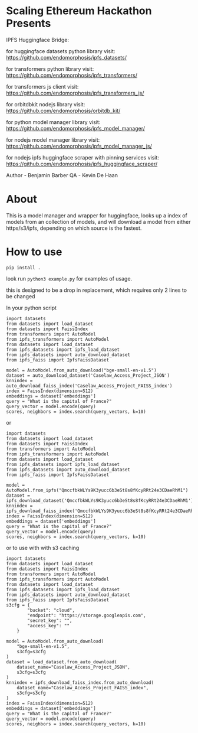 # Scaling Ethereum Hackathon Presents
IPFS Huggingface Bridge:

for huggingface datasets python library visit:
https://github.com/endomorphosis/ipfs_datasets/

for transformers python library visit:
https://github.com/endomorphosis/ipfs_transformers/

for transformers js client visit:                          
https://github.com/endomorphosis/ipfs_transformers_js/

for orbitdbkit nodejs library visit:
https://github.com/endomorphosis/orbitdb_kit/

for python model manager library visit: 
https://github.com/endomorphosis/ipfs_model_manager/

for nodejs model manager library visit: 
https://github.com/endomorphosis/ipfs_model_manager_js/

for nodejs ipfs huggingface scraper with pinning services visit:
https://github.com/endomorphosis/ipfs_huggingface_scraper/


Author - Benjamin Barber
QA - Kevin De Haan

# About

This is a model manager and wrapper for huggingface, looks up a index of models from an collection of models, and will download a model from either https/s3/ipfs, depending on which source is the fastest.

# How to use
~~~shell
pip install .
~~~

look run ``python3 example.py`` for examples of usage.

this is designed to be a drop in replacement, which requires only 2 lines to be changed

In your python script
~~~shell
import datasets
from datasets import load_dataset
from datasets import FaissIndex
from transformers import AutoModel
from ipfs_transformers import AutoModel
from datasets import load_dataset
from ipfs_datasets import ipfs_load_dataset
from ipfs_datasets import auto_download_dataset
from ipfs_faiss import IpfsFaissDataset

model = AutoModel.from_auto_download("bge-small-en-v1.5")
dataset = auto_download_dataset('Caselaw_Access_Project_JSON')
knnindex = auto_download_faiss_index('Caselaw_Access_Project_FAISS_index')
index = FaissIndex(dimension=512)
embeddings = dataset['embeddings']
query = "What is the capital of France?"
query_vector = model.encode(query)
scores, neighbors = index.search(query_vectors, k=10)
~~~

or 

~~~shell
import datasets
from datasets import load_dataset
from datasets import FaissIndex
from transformers import AutoModel
from ipfs_transformers import AutoModel
from datasets import load_dataset
from ipfs_datasets import ipfs_load_dataset
from ipfs_datasets import auto_download_dataset
from ipfs_faiss import IpfsFaissDataset

model = AutoModel.from_ipfs("QmccfbkWLYs9K3yucc6b3eSt8s8fKcyRRt24e3CDaeRhM1")
dataset = ipfs_download_dataset('QmccfbkWLYs9K3yucc6b3eSt8s8fKcyRRt24e3CDaeRhM1')
knnindex = ipfs_download_faiss_index('QmccfbkWLYs9K3yucc6b3eSt8s8fKcyRRt24e3CDaeRhM1')
index = FaissIndex(dimension=512)
embeddings = dataset['embeddings']
query = "What is the capital of France?"
query_vector = model.encode(query)
scores, neighbors = index.search(query_vectors, k=10)
~~~

or to use with with s3 caching 
~~~shell
import datasets
from datasets import load_dataset
from datasets import FaissIndex
from transformers import AutoModel
from ipfs_transformers import AutoModel
from datasets import load_dataset
from ipfs_datasets import ipfs_load_dataset
from ipfs_datasets import auto_download_dataset
from ipfs_faiss import IpfsFaissDataset
s3cfg = {
        "bucket": "cloud",
        "endpoint": "https://storage.googleapis.com",
        "secret_key": "",
        "access_key": ""
    }

model = AutoModel.from_auto_download(
    "bge-small-en-v1.5",
    s3cfg=s3cfg
)
dataset = load_dataset.from_auto_download(
    dataset_name="Caselaw_Access_Project_JSON",
    s3cfg=s3cfg
)
knnindex = ipfs_download_faiss_index.from_auto_download(
    dataset_name="Caselaw_Access_Project_FAISS_index",
    s3cfg=s3cfg
)
index = FaissIndex(dimension=512)
embeddings = dataset['embeddings']
query = "What is the capital of France?"
query_vector = model.encode(query)
scores, neighbors = index.search(query_vectors, k=10)

~~~
